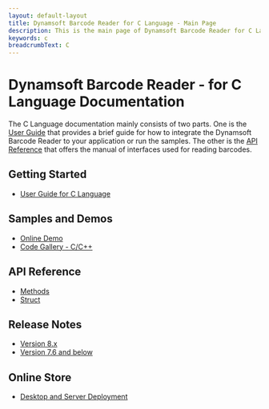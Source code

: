 ```yaml
---
layout: default-layout
title: Dynamsoft Barcode Reader for C Language - Main Page
description: This is the main page of Dynamsoft Barcode Reader for C Language.
keywords: c
breadcrumbText: C
---
```


# Dynamsoft Barcode Reader - for C Language Documentation

The C Language documentation mainly consists of two parts. One is the [User Guide](#getting-started) that provides a brief guide for how to integrate the Dynamsoft Barcode Reader to your application or run the samples. The other is the [API Reference](#api-reference) that offers the manual of interfaces used for reading barcodes.



## Getting Started
- [User Guide for C Language](user-guide.md)

## Samples and Demos

- <a href="https://demo.dynamsoft.com/barcode-reader/" target="_blank">Online Demo</a>
- <a href="https://www.dynamsoft.com/Downloads/Dynamic-Barcode-Reader-Sample-Download.aspx?Tag=c%2fc%2b%2b#gallery" target="_blank">Code Gallery - C/C++</a>

## API Reference
- [Methods](api-reference/#methods)
- [Struct](api-reference/#structs)

## Release Notes
- [Version 8.x](release-notes/c-8.md)
- [Version 7.6 and below](release-notes/c-7.md)

## Online Store
- <a href="https://www.dynamsoft.com/store/dynamsoft-barcode-reader/" target="_blank">Desktop and Server Deployment</a>


